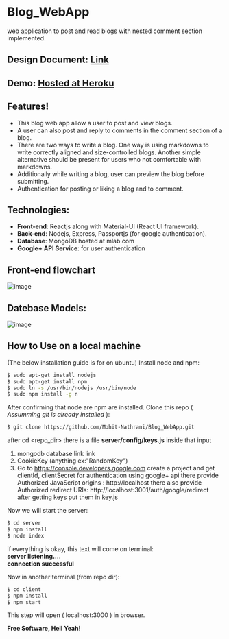 # Blog_WebApp
web application to post and read blogs with nested comment section implemented.

## Design Document: [Link]

## Demo:  [Hosted at Heroku]

## Features!
- This blog web app allow a user to post and view blogs.
- A user can also post and reply to comments in the comment section of a blog.
- There are two ways to write a blog. One way is using markdowns to write correctly aligned and size-controlled blogs. Another simple alternative should be present for users who not comfortable with markdowns.
- Additionally while writing a blog, user can preview the blog before submitting.
- Authentication for posting or liking a blog and to comment.

## Technologies:
- **Front-end**: Reactjs along with Material-UI (React UI framework). <br>
- **Back-end**: Nodejs, Express, Passportjs (for google authentication). <br>
- **Database**: MongoDB hosted at mlab.com <br>
- **Google+ API Service**: for user authentication

## Front-end flowchart
![image](https://drive.google.com/uc?id=1icwqg9nnVC03PzBl8rpUyGmK7-IyA-8H)

## Datebase Models:
![image](https://drive.google.com/uc?id=1-QTgCN4WCeb5ngLJl_Uhuez9NK2wglsF)
## How to Use on a local machine
(The below installation guide is for on ubuntu)
Install node and npm:
```sh
$ sudo apt-get install nodejs
$ sudo apt-get install npm
$ sudo ln -s /usr/bin/nodejs /usr/bin/node
$ sudo npm install -g n
```
After confirming that node are npm are installed.
Clone this repo ( *Assumming git is already installed* ):
```sh
$ git clone https://github.com/Mohit-Nathrani/Blog_WebApp.git
```

after cd <repo_dir>
there is a file  **server/config/keys.js**
inside that input
1. mongodb database link link 
2. CookieKey (anything ex:"RandomKey")
3. Go to https://console.developers.google.com
 create a project and get clientId, clientSecret for authentication using google+ api
there provide Authorized JavaScript origins : http://localhost
there also provide Authorized redirect URIs: 	http://localhost:3001/auth/google/redirect
after getting keys put them in key.js

Now we will start the server:
```sh
$ cd server
$ npm install
$ node index
```
if everything is okay, this text will come on terminal: <br>
**server listening....**  <br>
**connection successful**  <br>

Now in another terminal (from repo dir):
```sh
$ cd client
$ npm install
$ npm start
```

This step will open ( localhost:3000 ) in browser.

**Free Software, Hell Yeah!**

[//]: # (These are reference links used in the body of this note and get stripped out when the markdown processor does its job. There is no need to format nicely because it shouldn't be seen. Thanks SO - http://stackoverflow.com/questions/4823468/store-comments-in-markdown-syntax)

   [Hosted at Heroku]: <https://blog-webapp-mohitkn.herokuapp.com>
   [Link]: <https://drive.google.com/open?id=1_-4fCEoOjch30ZONMhNjcrEMrldI3Iql>


